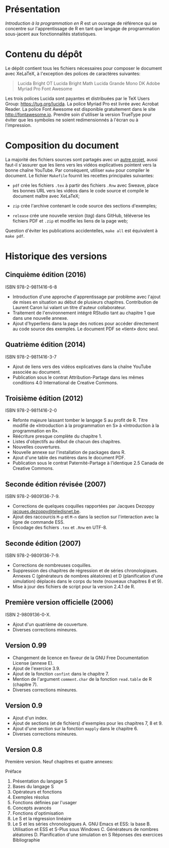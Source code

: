 # Présentation

*Introduction à la programmation en R* est un ouvrage de référence qui
se concentre sur l'apprentissage de R en tant que langage de
programmation sous-jacent aux fonctionnalités statistiques.


# Contenu du dépôt

Le dépôt contient tous les fichiers nécessaires pour composer le
document avec XeLaTeX, à l'exception des polices de caractères
suivantes:

> Lucida Bright OT
> Lucida Bright Math
> Lucida Grande Mono DK
> Adobe Myriad Pro
> Font Awesome

Les trois polices Lucida sont payantes et distribuées par le TeX Users
Group: https://tug.org/lucida. La police Myriad Pro est livrée avec
Acrobat Reader. La police Font Awesome est disponible gratuitement
dans le site http://fontawesome.io. Prendre soin d'utiliser la version
TrueType pour éviter que les symboles ne soient redimensionnés à
l'écran ou à l'impression.


# Composition du document

La majorité des fichiers sources sont partagés avec un
[autre projet](http://libre.act.ulaval.ca/ACT-2002/Notes\%20de\%20cours/),
aussi faut-il s'assurer que les liens vers les vidéos explicatives
pointent vers la bonne chaîne YouTube. Par conséquent, utiliser `make`
pour compiler le document. Le fichier `Makefile` fournit les recettes
principales suivantes:

- `pdf` crée les fichiers `.tex` à partir des fichiers `.Rnw` avec
  Sweave, place les bonnes URL vers les vidéos dans le code source et
  compile le document maître avec XeLaTeX;

- `zip` crée l'archive contenant le code source des sections
  d'exemples;

- `release` crée une nouvelle version (*tag*) dans GitHub, téléverse
  les fichiers PDF et `.zip` et modifie les liens de la page web;

Question d'éviter les publications accidentelles, `make all` est
équivalent à `make pdf`.


# Historique des versions

## Cinquième édition (2016)

ISBN 978-2-9811416-6-8

- Introduction d'une approche d'apprentissage par problème avec
  l'ajout de mises en situation au début de plusieurs chapitres.
  Contribution de Laurent Caron lui valant un titre d'auteur
  collaborateur.
- Traitement de l'environnement intégré RStudio tant au chapitre 1 que
  dans une nouvelle annexe.
- Ajout d'hyperliens dans la page des notices pour accéder directement
  au code source des exemples. Le document PDF se «tient» donc seul.

## Quatrième édition (2014)

ISBN 978-2-9811416-3-7

- Ajout de liens vers des vidéos explicatives dans la chaîne YouTube
  associée au document.
- Publication sous le contrat Attribution-Partage dans les mêmes
  conditions 4.0 International de Creative Commons.

## Troisième édition (2012)

ISBN 978-2-9811416-2-0

- Refonte majeure laissant tomber le langage S au profit de R. Titre
  modifié de «Introduction à la programmation en S» à «Introduction à
  la programmation en R».
- Réécriture presque complète du chapitre 1.
- Listes d'objectifs au début de chacun des chapitres.
- Nouvelles couvertures.
- Nouvelle annexe sur l'installation de packages dans R.
- Ajout d'une table des matières dans le document PDF.
- Publication sous le contrat Paternité-Partage à l’identique 2.5
  Canada de Creative Commons.

## Seconde édition révisée (2007)

ISBN 978-2-9809136-7-9.

- Corrections de quelques coquilles rapportées par Jacques Dezoppy
  <jacques.dezoppy@teledisnet.be>.
- Ajout des raccourcis `M-p` et `M-n` dans la section sur l'interaction
  avec la ligne de commande ESS.
- Encodage des fichiers `.tex` et `.Rnw` en UTF-8.

## Seconde édition (2007)

ISBN 978-2-9809136-7-9.

- Corrections de nombreuses coquilles.
- Suppression des chapitres de régression et de séries chronologiques.
  Annexes C (générateurs de nombres aléatoires) et D (planification
  d'une simulation) déplacés dans le corps du texte (nouveaux
  chapitres 8 et 9).
- Mise à jour des fichiers de script pour la version 2.4.1 de R.

## Première version officielle (2006)

ISBN 2-9809136-0-X.

- Ajout d'un quatrième de couverture.
- Diverses corrections mineures.

## Version 0.99

- Changement de licence en faveur de la GNU Free Documentation
  License (annexe E).
- Ajout de l'exercice 3.9.
- Ajout de la fonction `confint` dans le chapitre 7.
- Mention de l'argument `comment.char` de la fonction `read.table` de
  R (chapitre 7).
- Diverses corrections mineures.

## Version 0.9

- Ajout d'un index.
- Ajout de sections (et de fichiers) d'exemples pour les chapitres 7,
  8 et 9.
- Ajout d'une section sur la fonction `mapply` dans le chapitre 6.
- Diverses corrections mineures.

## Version 0.8

Première version. Neuf chapitres et quatre annexes:

   Préface
   1. Présentation du langage S
   2. Bases du langage S
   3. Opérateurs et fonctions
   4. Exemples résolus
   5. Fonctions définies par l'usager
   6. Concepts avancés
   7. Fonctions d'optimisation
   8. Le S et la régression linéaire
   9. Le S et les séries chronologiques
   A. GNU Emacs et ESS: la base
   B. Utilisation et ESS et S-Plus sous Windows
   C. Générateurs de nombres aléatoires
   D. Planification d'une simulation en S
   Réponses des exercices
   Bibliographie
